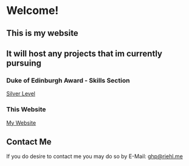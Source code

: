 # **Welcome!**

## This is my website 
## It will host any projects that im currently pursuing

### Duke of Edinburgh Award - Skills Section
[Silver Level](DofE-python-edu "Silver Level")

### This Website
[My Website](https://www.youtube.com/watch?v=dQw4w9WgXcQ)

## Contact Me
If you do desire to contact me you may do so by E-Mail: [ghp@riehl.me](mailto:ghp@riehl.me)
